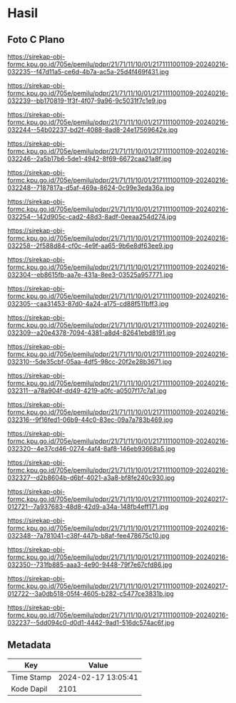 # Hasil

## Foto C Plano

https://sirekap-obj-formc.kpu.go.id/705e/pemilu/pdpr/21/71/11/10/01/2171111001109-20240216-032235--f47d11a5-ce6d-4b7a-ac5a-25d4f469f431.jpg

https://sirekap-obj-formc.kpu.go.id/705e/pemilu/pdpr/21/71/11/10/01/2171111001109-20240216-032239--bb170819-1f3f-4f07-9a96-9c5031f7c1e9.jpg

https://sirekap-obj-formc.kpu.go.id/705e/pemilu/pdpr/21/71/11/10/01/2171111001109-20240216-032244--54b02237-bd2f-4088-8ad8-24e17569642e.jpg

https://sirekap-obj-formc.kpu.go.id/705e/pemilu/pdpr/21/71/11/10/01/2171111001109-20240216-032246--2a5b17b6-5de1-4942-8f69-6672caa21a8f.jpg

https://sirekap-obj-formc.kpu.go.id/705e/pemilu/pdpr/21/71/11/10/01/2171111001109-20240216-032248--7187817a-d5af-469a-8624-0c99e3eda36a.jpg

https://sirekap-obj-formc.kpu.go.id/705e/pemilu/pdpr/21/71/11/10/01/2171111001109-20240216-032254--142d905c-cad2-48d3-8adf-0eeaa254d274.jpg

https://sirekap-obj-formc.kpu.go.id/705e/pemilu/pdpr/21/71/11/10/01/2171111001109-20240216-032258--2f588d84-cf0c-4e9f-aa65-9b6e8df63ee9.jpg

https://sirekap-obj-formc.kpu.go.id/705e/pemilu/pdpr/21/71/11/10/01/2171111001109-20240216-032304--eb8615fb-aa7e-431a-8ee3-03525a957771.jpg

https://sirekap-obj-formc.kpu.go.id/705e/pemilu/pdpr/21/71/11/10/01/2171111001109-20240216-032305--caa31453-87d0-4a24-a175-cd88f511bff3.jpg

https://sirekap-obj-formc.kpu.go.id/705e/pemilu/pdpr/21/71/11/10/01/2171111001109-20240216-032309--a20e4378-7094-4381-a8d4-82641ebd8191.jpg

https://sirekap-obj-formc.kpu.go.id/705e/pemilu/pdpr/21/71/11/10/01/2171111001109-20240216-032310--5de35cbf-05aa-4df5-98cc-20f2e28b3671.jpg

https://sirekap-obj-formc.kpu.go.id/705e/pemilu/pdpr/21/71/11/10/01/2171111001109-20240216-032311--a78a904f-dd49-4219-a0fc-a0507f17c7a1.jpg

https://sirekap-obj-formc.kpu.go.id/705e/pemilu/pdpr/21/71/11/10/01/2171111001109-20240216-032316--9f16fed1-06b9-44c0-83ec-09a7a783b469.jpg

https://sirekap-obj-formc.kpu.go.id/705e/pemilu/pdpr/21/71/11/10/01/2171111001109-20240216-032320--4e37cd46-0274-4af4-8af8-146eb93668a5.jpg

https://sirekap-obj-formc.kpu.go.id/705e/pemilu/pdpr/21/71/11/10/01/2171111001109-20240216-032327--d2b8604b-d6bf-4021-a3a8-bf8fe240c930.jpg

https://sirekap-obj-formc.kpu.go.id/705e/pemilu/pdpr/21/71/11/10/01/2171111001109-20240217-012721--7a937683-48d8-42d9-a34a-148fb4eff171.jpg

https://sirekap-obj-formc.kpu.go.id/705e/pemilu/pdpr/21/71/11/10/01/2171111001109-20240216-032348--7a781041-c38f-447b-b8af-fee478675c10.jpg

https://sirekap-obj-formc.kpu.go.id/705e/pemilu/pdpr/21/71/11/10/01/2171111001109-20240216-032350--731fb885-aaa3-4e90-9448-79f7e67cfd86.jpg

https://sirekap-obj-formc.kpu.go.id/705e/pemilu/pdpr/21/71/11/10/01/2171111001109-20240217-012722--3a0db518-05f4-4605-b282-c5477ce3831b.jpg

https://sirekap-obj-formc.kpu.go.id/705e/pemilu/pdpr/21/71/11/10/01/2171111001109-20240216-032237--5dd094c0-d0d1-4442-9ad1-516dc574ac6f.jpg


## Metadata

| Key        | Value               |
| ---------- | ------------------- |
| Time Stamp | 2024-02-17 13:05:41 |
| Kode Dapil | 2101                |



